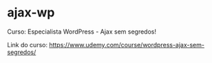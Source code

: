 # ajax-wp
Curso: Especialista WordPress - Ajax sem segredos!

Link do curso: https://www.udemy.com/course/wordpress-ajax-sem-segredos/
